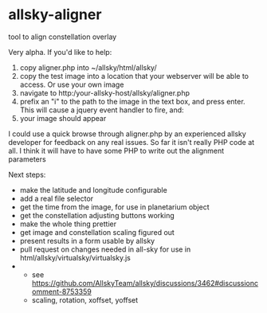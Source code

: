 # allsky-aligner
tool to align constellation overlay

Very alpha. If you'd like to help:
1) copy aligner.php into ~/allsky/html/allsky/
2) copy the test image into a location that your webserver will be able to access. Or use your own image
3) navigate to http:/your-allsky-host/allsky/aligner.php
4) prefix an "i" to the path to the image in the text box, and press enter. This will cause a jquery event handler to fire, and:
5) your image should appear

I could use a quick browse through aligner.php by an experienced allsky developer for feedback on any real issues. So far it isn't really PHP code at all. I think it will have to have some PHP to write out the alignment parameters

Next steps:
* make the latitude and longitude configurable
* add a real file selector
* get the time from the image, for use in planetarium object
* get the constellation adjusting buttons working
* make the whole thing prettier
* get image and constellation scaling figured out
* present results in a form usable by allsky
* pull request on changes needed in all-sky for use in html/allsky/virtualsky/virtualsky.js
* * see https://github.com/AllskyTeam/allsky/discussions/3462#discussioncomment-8753359
  *  scaling, rotation, xoffset, yoffset
